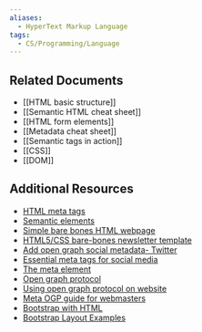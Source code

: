 ```yaml
---
aliases:
  - HyperText Markup Language
tags:
  - CS/Programming/Language
---
```



## Related Documents

- [[HTML basic structure]]
- [[Semantic HTML cheat sheet]]
- [[HTML form elements]]
- [[Metadata cheat sheet]]
- [[Semantic tags in action]]
- [[CSS]]
- [[DOM]]
## Additional Resources

- [HTML meta tags](https://www.dofactory.com/html/metatags)
- [Semantic elements](https://www.freecodecamp.org/news/semantic-html5-elements/)
- [Simple bare bones HTML webpage](https://www.instructables.com/Bare-Bones-Web-Page/)
- [HTML5/CSS bare-bones newsletter template](https://www.vandelaydesign.com/newsletter-tutorial/)
- [Add open graph social metadata- Twitter](https://www.digitalocean.com/community/tutorials/how-to-add-twitter-card-and-open-graph-social-metadata-to-your-webpage-with-html)
-  [Essential meta tags for social media](https://css-tricks.com/essential-meta-tags-social-media/)
- [The meta element](https://developer.mozilla.org/en-US/docs/Web/HTML/Element/meta "The meta HTML element")
- [Open graph protocol](https://ogp.me/)
- [Using open graph protocol on website](https://www.freecodecamp.org/news/what-is-open-graph-and-how-can-i-use-it-for-my-website/)
- [Meta OGP guide for webmasters](https://developers.facebook.com/docs/sharing/webmasters/)
- [Bootstrap with HTML](https://www.bootstrapdash.com/blog/use-bootstrap-with-html)
- [Bootstrap Layout Examples](https://getbootstrap.com/docs/5.2/examples/ "Bootstrap Layout Examples")